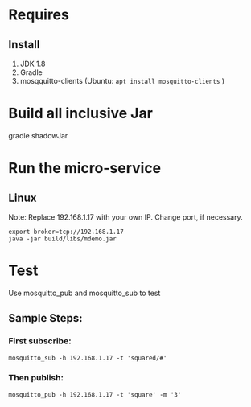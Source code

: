 # Requires
## Install
1. JDK 1.8
2. Gradle
3. mosqquitto-clients (Ubuntu: `apt install mosquitto-clients` )

# Build all inclusive Jar
gradle shadowJar

# Run the micro-service
## Linux

Note: Replace 192.168.1.17 with your own IP. Change port, if necessary.
```
export broker=tcp://192.168.1.17
java -jar build/libs/mdemo.jar
```

# Test
Use mosquitto_pub and mosquitto_sub to test

## Sample Steps:
### First subscribe:
`mosquitto_sub -h 192.168.1.17 -t 'squared/#'`

### Then publish:
`mosquitto_pub -h 192.168.1.17 -t 'square' -m '3'`



